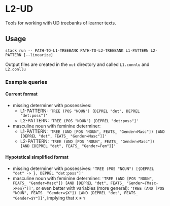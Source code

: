 # L2-UD
Tools for working with UD treebanks of learner texts.

## Usage
```
stack run -- PATH-TO-L1-TREEBANK PATH-TO-L2-TREEBANK L1-PATTERN L2-PATTERN [--linearize]
```

Output files are created in the `out` directory and called `L1.connlu` and `L2.conllu`

### Example queries

#### Current format
- missing determiner with possessives:
  - L1-PATTERN: `'TREE (POS "NOUN") [DEPREL "det", DEPREL "det:poss"]'`
  - L2-PATTERN: `'TREE (POS "NOUN") [DEPREL "det:poss"]'`
- masculine noun with feminine determiner:
  - L1-PATTERN: `'TREE (AND [POS "NOUN", FEATS_ "Gender=Masc"]) [AND [DEPREL "det", FEATS_ "Gender=Masc"]]'`
  - L2-PATTERN: `'TREE (AND [POS "NOUN", FEATS_ "Gender=Masc"]) [AND [DEPREL "det", FEATS_ "Gender=Fem"]]'`

#### Hypotetical simplified format
- missing determiner with possessives: `'TREE (POS "NOUN") [{DEPREL "det" -> }, DEPREL "det:poss"]'`
- masculine noun with feminine determiner: `'TREE (AND [POS "NOUN", FEATS_ "Gender=Masc"]) [AND [DEPREL "det", FEATS_ "Gender={Masc->Fem}"]]'`, or even better with variables (more general): `'TREE (AND [POS "NOUN", FEATS_ "Gender=$X"]) [AND [DEPREL "det", FEATS_ "Gender=$Y"]]'`, implying that `X` $\neq$ `Y`